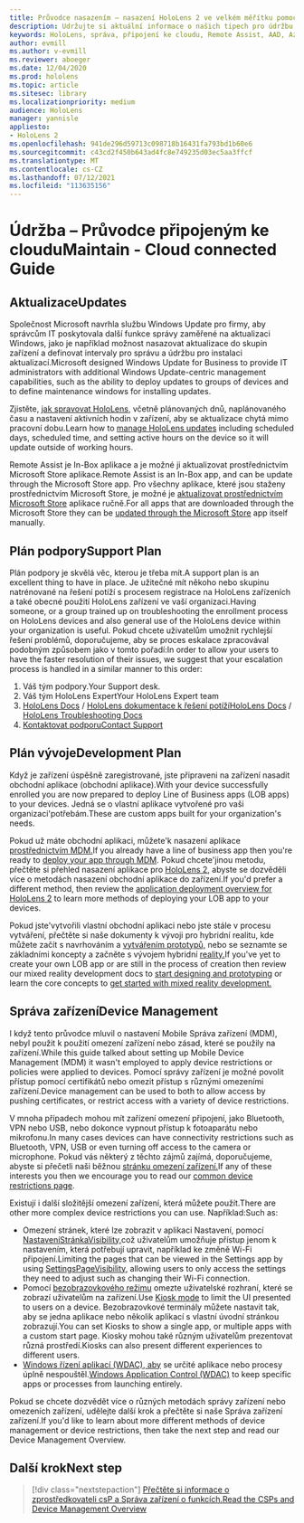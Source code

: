 ```yaml
---
title: Průvodce nasazením – nasazení HoloLens 2 ve velkém měřítku pomocí nástroje Remote Assist – údržba
description: Udržujte si aktuální informace o našich tipech pro údržbu a HoloLens zařízení přes síť připojenou ke cloudu.
keywords: HoloLens, správa, připojení ke cloudu, Remote Assist, AAD, Azure AD, MDM, Mobile Správa zařízení
author: evmill
ms.author: v-evmill
ms.reviewer: aboeger
ms.date: 12/04/2020
ms.prod: hololens
ms.topic: article
ms.sitesec: library
ms.localizationpriority: medium
audience: HoloLens
manager: yannisle
appliesto:
- HoloLens 2
ms.openlocfilehash: 941de296d59713c098718b16431fa793bd1b60e6
ms.sourcegitcommit: c43cd2f450b643ad4fc8e749235d03ec5aa3ffcf
ms.translationtype: MT
ms.contentlocale: cs-CZ
ms.lasthandoff: 07/12/2021
ms.locfileid: "113635156"
---
```

# <a name="maintain---cloud-connected-guide"></a><span data-ttu-id="7e6bb-104">Údržba – Průvodce připojeným ke cloudu</span><span class="sxs-lookup"><span data-stu-id="7e6bb-104">Maintain - Cloud connected Guide</span></span>

## <a name="updates"></a><span data-ttu-id="7e6bb-105">Aktualizace</span><span class="sxs-lookup"><span data-stu-id="7e6bb-105">Updates</span></span>

<span data-ttu-id="7e6bb-106">Společnost Microsoft navrhla službu Windows Update pro firmy, aby správcům IT poskytovala další funkce správy zaměřené na aktualizaci Windows, jako je například možnost nasazovat aktualizace do skupin zařízení a definovat intervaly pro správu a údržbu pro instalaci aktualizací.</span><span class="sxs-lookup"><span data-stu-id="7e6bb-106">Microsoft designed Windows Update for Business to provide IT administrators with additional Windows Update-centric management capabilities, such as the ability to deploy updates to groups of devices and to define maintenance windows for installing updates.</span></span>

<span data-ttu-id="7e6bb-107">Zjistěte, [jak spravovat HoloLens,](/hololens/hololens-updates) včetně plánovaných dnů, naplánovaného času a nastavení aktivních hodin v zařízení, aby se aktualizace chytá mimo pracovní dobu.</span><span class="sxs-lookup"><span data-stu-id="7e6bb-107">Learn how to [manage HoloLens updates](/hololens/hololens-updates) including scheduled days, scheduled time, and setting active hours on the device so it will update outside of working hours.</span></span>

<span data-ttu-id="7e6bb-108">Remote Assist je In-Box aplikace a je možné ji aktualizovat prostřednictvím Microsoft Store aplikace.</span><span class="sxs-lookup"><span data-stu-id="7e6bb-108">Remote Assist is an In-Box app, and can be update through the Microsoft Store app.</span></span> <span data-ttu-id="7e6bb-109">Pro všechny aplikace, které jsou staženy prostřednictvím Microsoft Store, je možné je [aktualizovat prostřednictvím Microsoft Store](/hololens/holographic-store-apps#update-apps) aplikace ručně.</span><span class="sxs-lookup"><span data-stu-id="7e6bb-109">For all apps that are downloaded through the Microsoft Store they can be [updated through the Microsoft Store](/hololens/holographic-store-apps#update-apps) app itself manually.</span></span>

## <a name="support-plan"></a><span data-ttu-id="7e6bb-110">Plán podpory</span><span class="sxs-lookup"><span data-stu-id="7e6bb-110">Support Plan</span></span>

<span data-ttu-id="7e6bb-111">Plán podpory je skvělá věc, kterou je třeba mít.</span><span class="sxs-lookup"><span data-stu-id="7e6bb-111">A support plan is an excellent thing to have in place.</span></span> <span data-ttu-id="7e6bb-112">Je užitečné mít někoho nebo skupinu natrénované na řešení potíží s procesem registrace na HoloLens zařízeních a také obecné použití HoloLens zařízení ve vaší organizaci.</span><span class="sxs-lookup"><span data-stu-id="7e6bb-112">Having someone, or a group trained up on troubleshooting the enrollment process on HoloLens devices and also general use of the HoloLens device within your organization is useful.</span></span> <span data-ttu-id="7e6bb-113">Pokud chcete uživatelům umožnit rychlejší řešení problémů, doporučujeme, aby se proces eskalace zpracovával podobným způsobem jako v tomto pořadí:</span><span class="sxs-lookup"><span data-stu-id="7e6bb-113">In order to allow your users to have the faster resolution of their issues, we suggest that your escalation process is handled in a similar manner to this order:</span></span>

1. <span data-ttu-id="7e6bb-114">Váš tým podpory.</span><span class="sxs-lookup"><span data-stu-id="7e6bb-114">Your Support desk.</span></span>
2. <span data-ttu-id="7e6bb-115">Váš tým HoloLens Expert</span><span class="sxs-lookup"><span data-stu-id="7e6bb-115">Your HoloLens Expert team</span></span>
3. <span data-ttu-id="7e6bb-116">[HoloLens Docs](/hololens/)  /  [HoloLens dokumentace k řešení potíží](/hololens/hololens-troubleshooting)</span><span class="sxs-lookup"><span data-stu-id="7e6bb-116">[HoloLens Docs](/hololens/) / [HoloLens Troubleshooting Docs](/hololens/hololens-troubleshooting)</span></span>
4. [<span data-ttu-id="7e6bb-117">Kontaktovat podporu</span><span class="sxs-lookup"><span data-stu-id="7e6bb-117">Contact Support</span></span>](https://support.serviceshub.microsoft.com/supportforbusiness/create?sapId=e9391227-fa6d-927b-0fff-f96288631b8f)

## <a name="development-plan"></a><span data-ttu-id="7e6bb-118">Plán vývoje</span><span class="sxs-lookup"><span data-stu-id="7e6bb-118">Development Plan</span></span>

<span data-ttu-id="7e6bb-119">Když je zařízení úspěšně zaregistrované, jste připraveni na zařízení nasadit obchodní aplikace (obchodní aplikace).</span><span class="sxs-lookup"><span data-stu-id="7e6bb-119">With your device successfully enrolled you are now prepared to deploy Line of Business apps (LOB apps) to your devices.</span></span> <span data-ttu-id="7e6bb-120">Jedná se o vlastní aplikace vytvořené pro vaši organizaci&#39;potřebám.</span><span class="sxs-lookup"><span data-stu-id="7e6bb-120">These are custom apps built for your organization&#39;s needs.</span></span>

<span data-ttu-id="7e6bb-121">Pokud už máte obchodní aplikaci, můžete&#39;k nasazení aplikace [prostřednictvím MDM.](/hololens/app-deploy-intune)</span><span class="sxs-lookup"><span data-stu-id="7e6bb-121">If you already have a line of business app then you&#39;re ready to [deploy your app through MDM](/hololens/app-deploy-intune).</span></span> <span data-ttu-id="7e6bb-122">Pokud chcete&#39;jinou metodu, přečtěte si přehled nasazení aplikace pro [HoloLens 2,](/hololens/app-deploy-overview) abyste se dozvěděli více o metodách nasazení obchodní aplikace do zařízení.</span><span class="sxs-lookup"><span data-stu-id="7e6bb-122">If you&#39;d prefer a different method, then review the [application deployment overview for HoloLens 2](/hololens/app-deploy-overview) to learn more methods of deploying your LOB app to your devices.</span></span>

<span data-ttu-id="7e6bb-123">Pokud jste&#39;vytvořili vlastní obchodní aplikaci nebo jste stále v procesu vytváření, přečtěte si naše dokumenty k vývoji pro hybridní realitu, kde můžete začít s navrhováním a [vytvářením prototypů,](/windows/mixed-reality/design/design) nebo se seznamte se základními koncepty a začněte s vývojem hybridní [reality.](/windows/mixed-reality/discover/get-started-with-mr)</span><span class="sxs-lookup"><span data-stu-id="7e6bb-123">If you&#39;ve yet to create your own LOB app or are still in the process of creation then review our mixed reality development docs to [start designing and prototyping](/windows/mixed-reality/design/design) or learn the core concepts to [get started with mixed reality development.](/windows/mixed-reality/discover/get-started-with-mr)</span></span>

## <a name="device-management"></a><span data-ttu-id="7e6bb-124">Správa zařízení</span><span class="sxs-lookup"><span data-stu-id="7e6bb-124">Device Management</span></span> 

<span data-ttu-id="7e6bb-125">I když tento průvodce mluvil o nastavení Mobile Správa zařízení (MDM), nebyl použit k použití omezení zařízení nebo zásad, které se použily na zařízení.</span><span class="sxs-lookup"><span data-stu-id="7e6bb-125">While this guide talked about setting up Mobile Device Management (MDM) it wasn't employed to apply device restrictions or policies were applied to devices.</span></span> <span data-ttu-id="7e6bb-126">Pomocí správy zařízení je možné povolit přístup pomocí certifikátů nebo omezit přístup s různými omezeními zařízení.</span><span class="sxs-lookup"><span data-stu-id="7e6bb-126">Device management can be used to both to allow access by pushing certificates, or restrict access with a variety of device restrictions.</span></span> 

<span data-ttu-id="7e6bb-127">V mnoha případech mohou mít zařízení omezení připojení, jako Bluetooth, VPN nebo USB, nebo dokonce vypnout přístup k fotoaparátu nebo mikrofonu.</span><span class="sxs-lookup"><span data-stu-id="7e6bb-127">In many cases devices can have connectivity restrictions such as Bluetooth, VPN, USB or even turning off access to the camera or microphone.</span></span> <span data-ttu-id="7e6bb-128">Pokud vás některý z těchto zájmů zajímá, doporučujeme, abyste si přečetli naši běžnou [stránku omezení zařízení.](hololens-common-device-restrictions.md)</span><span class="sxs-lookup"><span data-stu-id="7e6bb-128">If any of these interests you then we encourage you to read our [common device restrictions page](hololens-common-device-restrictions.md).</span></span>

<span data-ttu-id="7e6bb-129">Existují i další složitější omezení zařízení, která můžete použít.</span><span class="sxs-lookup"><span data-stu-id="7e6bb-129">There are other more complex device restrictions you can use.</span></span> <span data-ttu-id="7e6bb-130">Například:</span><span class="sxs-lookup"><span data-stu-id="7e6bb-130">Such as:</span></span>

- <span data-ttu-id="7e6bb-131">Omezení stránek, které lze zobrazit v aplikaci Nastavení, pomocí [NastaveníStránkaVisibility,](settings-uri-list.md)což uživatelům umožňuje přístup jenom k nastavením, která potřebují upravit, například ke změně Wi-Fi připojení.</span><span class="sxs-lookup"><span data-stu-id="7e6bb-131">Limiting the pages that can be viewed in the Settings app by using [SettingsPageVisibility](settings-uri-list.md), allowing users to only access the settings they need to adjust such as changing their Wi-Fi connection.</span></span>
- <span data-ttu-id="7e6bb-132">Pomocí [bezobrazovkového režimu](hololens-kiosk.md) omezte uživatelské rozhraní, které se zobrazí uživatelům na zařízení.</span><span class="sxs-lookup"><span data-stu-id="7e6bb-132">Use [Kiosk mode](hololens-kiosk.md) to limit the UI presented to users on a device.</span></span> <span data-ttu-id="7e6bb-133">Bezobrazovkové terminály můžete nastavit tak, aby se jedna aplikace nebo několik aplikací s vlastní úvodní stránkou zobrazují.</span><span class="sxs-lookup"><span data-stu-id="7e6bb-133">You can set Kiosks to show a single app, or multiple apps with a custom start page.</span></span> <span data-ttu-id="7e6bb-134">Kiosky mohou také různým uživatelům prezentovat různá prostředí.</span><span class="sxs-lookup"><span data-stu-id="7e6bb-134">Kiosks can also present different experiences to different users.</span></span>  
- <span data-ttu-id="7e6bb-135">[Windows řízení aplikací (WDAC), aby](windows-defender-application-control-wdac.md) se určité aplikace nebo procesy úplně nespouštěl.</span><span class="sxs-lookup"><span data-stu-id="7e6bb-135">[Windows Application Control (WDAC)](windows-defender-application-control-wdac.md) to keep specific apps or processes from launching entirely.</span></span>

<span data-ttu-id="7e6bb-136">Pokud se chcete dozvědět více o různých metodách správy zařízení nebo omezeních zařízení, udělejte další krok a přečtěte si naše Správa zařízení zařízení.</span><span class="sxs-lookup"><span data-stu-id="7e6bb-136">If you'd like to learn about more different methods of device management or device restrictions, then take the next step and read our Device Management Overview.</span></span>

## <a name="next-step"></a><span data-ttu-id="7e6bb-137">Další krok</span><span class="sxs-lookup"><span data-stu-id="7e6bb-137">Next step</span></span>

> [!div class="nextstepaction"]
> [<span data-ttu-id="7e6bb-138">Přečtěte si informace o zprostředkovateli csP a Správa zařízení o funkcích.</span><span class="sxs-lookup"><span data-stu-id="7e6bb-138">Read the CSPs and Device Management Overview</span></span>](hololens-csp-policy-overview.md)